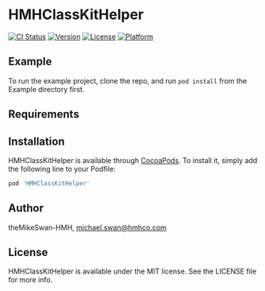 # HMHClassKitHelper

[![CI Status](https://img.shields.io/travis/theMikeSwan-HMH/HMHClassKitHelper.svg?style=flat)](https://travis-ci.org/theMikeSwan-HMH/HMHClassKitHelper)
[![Version](https://img.shields.io/cocoapods/v/HMHClassKitHelper.svg?style=flat)](https://cocoapods.org/pods/HMHClassKitHelper)
[![License](https://img.shields.io/cocoapods/l/HMHClassKitHelper.svg?style=flat)](https://cocoapods.org/pods/HMHClassKitHelper)
[![Platform](https://img.shields.io/cocoapods/p/HMHClassKitHelper.svg?style=flat)](https://cocoapods.org/pods/HMHClassKitHelper)

## Example

To run the example project, clone the repo, and run `pod install` from the Example directory first.

## Requirements

## Installation

HMHClassKitHelper is available through [CocoaPods](https://cocoapods.org). To install
it, simply add the following line to your Podfile:

```ruby
pod 'HMHClassKitHelper'
```

## Author

theMikeSwan-HMH, michael.swan@hmhco.com

## License

HMHClassKitHelper is available under the MIT license. See the LICENSE file for more info.
